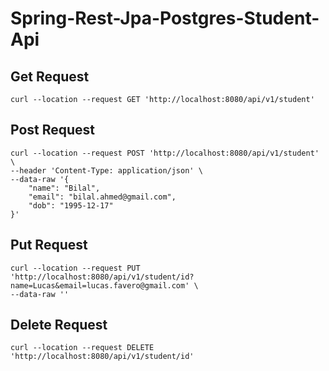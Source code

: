 # Spring-Rest-Jpa-Postgres-Student-Api

## Get Request

    curl --location --request GET 'http://localhost:8080/api/v1/student'

## Post Request

    curl --location --request POST 'http://localhost:8080/api/v1/student' \
    --header 'Content-Type: application/json' \
    --data-raw '{
        "name": "Bilal",
        "email": "bilal.ahmed@gmail.com",
        "dob": "1995-12-17"
    }'

## Put Request

    curl --location --request PUT 'http://localhost:8080/api/v1/student/id?name=Lucas&email=lucas.favero@gmail.com' \
    --data-raw ''

## Delete Request

    curl --location --request DELETE 'http://localhost:8080/api/v1/student/id'
